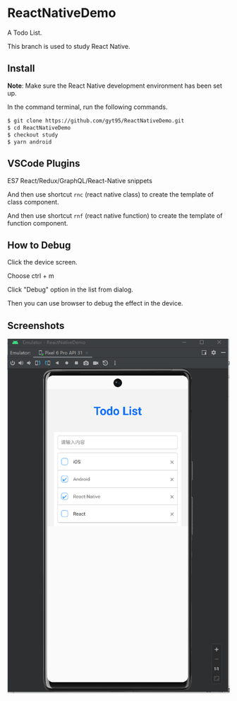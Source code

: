 # ReactNativeDemo

A Todo List.

This branch is used to study React Native.

## Install

**Note**: Make sure the React Native development environment has been set up.

In the command terminal, run the following commands.

    $ git clone https://github.com/gyt95/ReactNativeDemo.git
    $ cd ReactNativeDemo
    $ checkout study
    $ yarn android

## VSCode Plugins

ES7 React/Redux/GraphQL/React-Native snippets

And then use shortcut `rnc` (react native class) to create the template of class component.

And then use shortcut `rnf` (react native function) to create the template of function component.

## How to Debug

Click the device screen.

Choose ctrl + m

Click "Debug" option in the list from dialog.

Then you can use browser to debug the effect in the device. 

## Screenshots

![screenshot1](https://github.com/gyt95/ReactNativeDemo/blob/main/screenshots/image.png)

